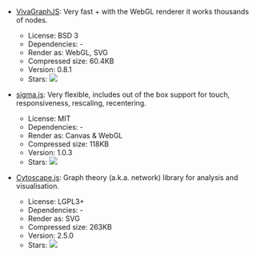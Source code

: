 * [VivaGraphJS](https://github.com/anvaka/VivaGraphJS): Very fast + with the WebGL renderer it works thousands of nodes.
  * License:  BSD 3
  * Dependencies: -
  * Render as: WebGL, SVG
  * Compressed size: 60.4KB
  * Version: 0.8.1
  * Stars: ![](http://tuan-flask.herokuapp.com/service/star?url=https://github.com/anvaka/VivaGraphJS&type=star)


* [sigma.js](http://sigmajs.org/): Very flexible, includes out of the box support for touch, responsiveness, rescaling, recentering.
  * License: MIT
  * Dependencies: -
  * Render as: Canvas & WebGL
  * Compressed size: 118KB
  * Version: 1.0.3
  * Stars: ![](http://tuan-flask.herokuapp.com/service/star?url=https://github.com/jacomyal/sigma.js&type=star)

* [Cytoscape.js](http://js.cytoscape.org/): Graph theory (a.k.a. network) library for analysis and visualisation.
  * License: LGPL3+
  * Dependencies: -
  * Render as: SVG
  * Compressed size: 263KB
  * Version: 2.5.0
  * Stars: ![](http://tuan-flask.herokuapp.com/service/star?url=https://github.com/cytoscape/cytoscape.js&type=star)
